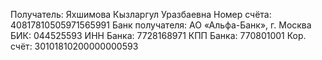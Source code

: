 Получатель: Яхшимова Кызларгул Уразбаевна
Номер счёта: 40817810505971565991
Банк получателя: АО «Альфа-Банк», г. Москва
БИК: 044525593
ИНН Банка: 7728168971
КПП Банка: 770801001
Кор. счёт: 30101810200000000593
